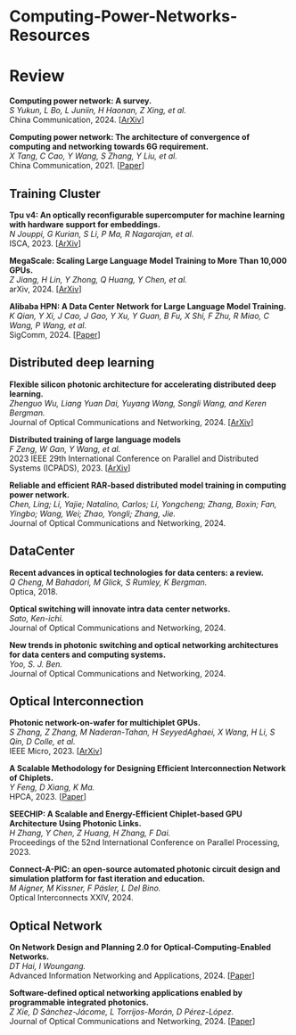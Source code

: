 # Computing-Power-Networks-Resources

# Review

**Computing power network: A survey.**<br>
*S Yukun, L Bo, L Juniin, H Haonan, Z Xing, et al.*<br>
China Communication, 2024.
[[ArXiv](https://arxiv.org/pdf/2210.06080)]

**Computing power network: The architecture of convergence of computing and networking towards 6G requirement.**<br>
*X Tang, C Cao, Y Wang, S Zhang, Y Liu, et al.*<br>
China Communication, 2021.
[[Paper](https://www.6g-ana.com/upload/file/20211012/6376966709144436202981842.pdf)]

## Training Cluster

**Tpu v4: An optically reconfigurable supercomputer for machine learning with hardware support for embeddings.**<br>
*N Jouppi, G Kurian, S Li, P Ma, R Nagarajan, et al.*<br>
ISCA, 2023.
[[ArXiv](https://dl.acm.org/doi/pdf/10.1145/3579371.3589350)]

**MegaScale: Scaling Large Language Model Training to More Than 10,000 GPUs.**<br>
*Z Jiang, H Lin, Y Zhong, Q Huang, Y Chen, et al.*<br>
arXiv, 2024.
[[ArXiv](https://arxiv.org/pdf/2402.15627)]

**Alibaba HPN: A Data Center Network for Large Language Model Training.**<br>
*K Qian, Y Xi, J Cao, J Gao, Y Xu, Y Guan, B Fu, X Shi, F Zhu, R Miao, C Wang, P Wang, et al.*<br>
SigComm, 2024.
[[Paper](https://ennanzhai.github.io/pub/sigcomm24-hpn.pdf)]

## Distributed deep learning

**Flexible silicon photonic architecture for accelerating distributed deep learning.**<br>
*Zhenguo Wu, Liang Yuan Dai, Yuyang Wang, Songli Wang, and Keren Bergman.*<br>
Journal of Optical Communications and Networking, 2024.
[[ArXiv](https://opg.optica.org/jocn/abstract.cfm?uri=jocn-16-2-A157&origin=search)]

**Distributed training of large language models**<br>
*F Zeng, W Gan, Y Wang, et al.*<br>
2023 IEEE 29th International Conference on Parallel and Distributed Systems (ICPADS), 2023.
[[ArXiv](https://www.researchgate.net/profile/Wensheng-Gan/publication/379320620_Distributed_Training_of_Large_Language_Models/links/66095106390c214cfd2c968b/Distributed-Training-of-Large-Language-Models.pdf)]

**Reliable and efficient RAR-based distributed model training in computing power network.**<br>
*Chen, Ling; Li, Yajie; Natalino, Carlos; Li, Yongcheng; Zhang, Boxin; Fan, Yingbo; Wang, Wei; Zhao, Yongli; Zhang, Jie.*<br>
Journal of Optical Communications and Networking, 2024.

## DataCenter

**Recent advances in optical technologies for data centers: a review.**<br>
*Q Cheng, M Bahadori, M Glick, S Rumley, K Bergman.*<br>
Optica, 2018.

**Optical switching will innovate intra data center networks.**<br>
*Sato, Ken-ichi.*<br>
Journal of Optical Communications and Networking, 2024.

**New trends in photonic switching and optical networking architectures for data centers and computing systems.**<br>
*Yoo, S. J. Ben.*<br>
Journal of Optical Communications and Networking, 2024.

## Optical Interconnection 

**Photonic network-on-wafer for multichiplet GPUs.**<br>
*S Zhang, Z Zhang, M Naderan-Tahan, H SeyyedAghaei, X Wang, H Li, S Qin, D Colle, et al.*<br>
IEEE Micro, 2023.
[[ArXiv](https://backoffice.biblio.ugent.be/download/01GZDWHP8W96YG801R72YVBMC5/01H7D0FSVR2HM86M1D9M7WTDXB)]

**A Scalable Methodology for Designing Efficient Interconnection Network of Chiplets.**<br>
*Y Feng, D Xiang, K Ma.*<br>
HPCA, 2023.
[[Paper](https://www.researchgate.net/profile/Dong-Xiang-10/publication/369515200_A_Scalable_Methodology_for_Designing_Efficient_Interconnection_Network_of_Chiplets/links/65c5e15a34bbff5ba7f6bf25/A-Scalable-Methodology-for-Designing-Efficient-Interconnection-Network-of-Chiplets.pdf)]

**SEECHIP: A Scalable and Energy-Efficient Chiplet-based GPU Architecture Using Photonic Links.**<br>
*H Zhang, Y Chen, Z Huang, H Zhang, F Dai.*<br>
Proceedings of the 52nd International Conference on Parallel Processing, 2023.

**Connect-A-PIC: an open-source automated photonic circuit design and simulation platform for fast iteration and education.**<br>
*M Aigner, M Kissner, F Päsler, L Del Bino.*<br>
Optical Interconnects XXIV, 2024.

## Optical Network

**On Network Design and Planning 2.0 for Optical-Computing-Enabled Networks.**<br>
*DT Hai, I Woungang.*<br>
Advanced Information Networking and Applications, 2024.
[[Paper](https://link.springer.com/chapter/10.1007/978-3-031-57840-3_9)]

**Software-defined optical networking applications enabled by programmable integrated photonics.**<br>
*Z Xie, D Sánchez-Jácome, L Torrijos-Morán, D Pérez-López.*<br>
Journal of Optical Communications and Networking, 2024.
[[Paper](https://arxiv.org/pdf/2404.08648)]
